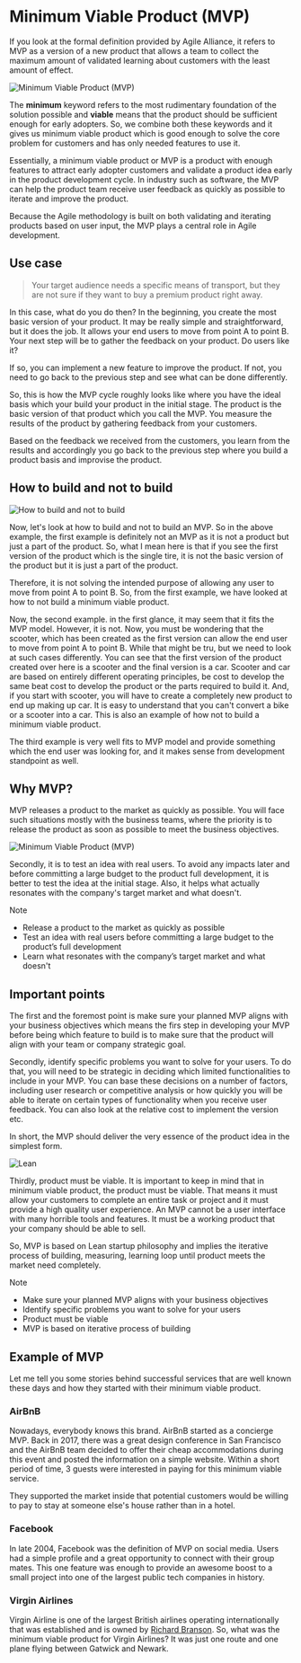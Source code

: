 # Minimum Viable Product (MVP)

If you look at the formal definition provided by Agile Alliance, it refers to MVP as a version of a new product that allows a team to collect the maximum amount of validated learning about customers with the least amount of effect.

![Minimum Viable Product (MVP)](../images/mvp.png)

The **minimum** keyword refers to the most rudimentary foundation of the solution possible and **viable** means that the product should be sufficient enough for early adopters. So, we combine both these keywords and it gives us minimum viable product which is good enough to solve the core problem for customers and has only needed features to use it.

Essentially, a minimum viable product or MVP is a product with enough features to attract early adopter customers and validate a product idea early in the product development cycle. In industry such as software, the MVP can help the product team receive user feedback as quickly as possible to iterate and improve the product.

Because the Agile methodology is built on both validating and iterating products based on user input, the MVP plays a central role in Agile development.

## Use case

> Your target audience needs a specific means of transport, but they are not sure if they want to buy a premium product right away.

In this case, what do you do then? In the beginning, you create the most basic version of your product. It may be really simple and straightforward, but it does the job. It allows your end users to move from point A to point B. Your next step will be to gather the feedback on your product. Do users like it?

If so, you can implement a new feature to improve the product. If not, you need to go back to the previous step and see what can be done differently.

So, this is how the MVP cycle roughly looks like where you have the ideal basis which your build your product in the initial stage. The product is the basic version of that product which you call the MVP. You measure the results of the product by gathering feedback from your customers.

Based on the feedback we received from the customers, you learn from the results and accordingly you go back to the previous step where you build a product basis and improvise the product.

## How to build and not to build

![How to build and not to build](../images/mvp-3.png)

Now, let's look at how to build and not to build an MVP. So in the above example, the first example is definitely not an MVP as it is not a product but just a part of the product. So, what I mean here is that if you see the first version of the product which is the single tire, it is not the basic version of the product but it is just a part of the product.

Therefore, it is not solving the intended purpose of allowing any user to move from point A to point B. So, from the first example, we have looked at how to not build a minimum viable product.

Now, the second example. in the first glance, it may seem that it fits the MVP model. However, it is not. Now, you must be wondering that the scooter, which has been created as the first version can allow the end user to move from point A to point B. While that might be tru, but we need to look at such cases differently. You can see that the first version of the product created over here is a scooter and the final version is a car. Scooter and car are based on entirely different operating principles, be cost to develop the same beat cost to develop the product or the parts required to build it. And, if you start with scooter, you will have to create a completely new product to end up making up car. It is easy to understand that you can't convert a bike or a scooter into a car. This is also an example of how not to build a minimum viable product.

The third example is very well fits to MVP model and provide something which the end user was looking for, and it makes sense from development standpoint as well.

## Why MVP?

MVP releases a product to the market as quickly as possible. You will face such situations mostly with the business teams, where the priority is to release the product as soon as possible to meet the business objectives.

![Minimum Viable Product (MVP)](../images/mvp-2.png)

Secondly, it is to test an idea with real users. To avoid any impacts later and before committing a large budget to the product full development, it is better to test the idea at the initial stage. Also, it helps what actually resonates with the company's target market and what doesn't.

>[!NOTE]
> - Release a product to the market as quickly as possible
> - Test an idea with real users before committing a large budget to the product’s full development
> - Learn what resonates with the company’s target market and what doesn't

## Important points

The first and the foremost point is make sure your planned MVP aligns with your business objectives which means the firs step in developing your MVP before being which feature to build is to make sure that the product will align with your team or company strategic goal.

Secondly, identify specific problems you want to solve for your users. To do that, you will need to be strategic in deciding which limited functionalities to include in your MVP. You can base these decisions on a number of factors, including user research or competitive analysis or how quickly you will be able to iterate on certain types of functionality when you receive user feedback. You can also look at the relative cost to implement the version etc.

In short, the MVP should deliver the very essence of the product idea in the simplest form.

![Lean](../images/lean.png)

Thirdly, product must be viable. It is important to keep in mind that in minimum viable product, the product must be viable. That means it must allow your customers to complete an entire task or project and it must provide a high quality user experience. An MVP cannot be a user interface with many horrible tools and features. It must be a working product that your company should be able to sell.

So, MVP is based on Lean startup philosophy and implies the iterative process of building, measuring, learning loop until product meets the market need completely.

>[!NOTE]
> - Make sure your planned MVP aligns with your business objectives
> - Identify specific problems you want to solve for your users
> - Product must be viable
> - MVP is based on iterative process of building

## Example of MVP

Let me tell you some stories behind successful services that are well known these days and how they started with their minimum viable product.

### AirBnB

Nowadays, everybody knows this brand. AirBnB started as a concierge MVP. Back in 2017, there was a great design conference in San Francisco and the AirBnB team decided to offer their cheap accommodations during this event and posted the information on a simple website. Within a short period of time, 3 guests were interested in paying for this minimum viable service.

They supported the market inside that potential customers would be willing to pay to stay at someone else's house rather than in a hotel.

### Facebook

In late 2004, Facebook was the definition of MVP on social media. Users had a simple profile and a great opportunity to connect with their group mates. This one feature was enough to provide an awesome boost to a small project into one of the largest public tech companies in history.

### Virgin Airlines

Virgin Airline is one of the largest British airlines operating internationally that was established and is owned by [Richard Branson](https://en.wikipedia.org/wiki/Richard_Branson). So, what was the minimum viable product for Virgin Airlines? It was just one route and one plane flying between Gatwick and Newark.
